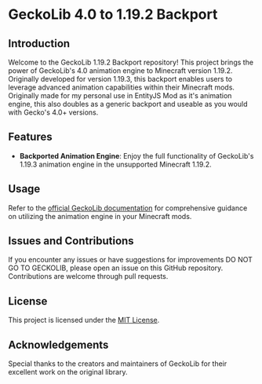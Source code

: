 # GeckoLib 4.0 to 1.19.2 Backport

## Introduction
Welcome to the GeckoLib 1.19.2 Backport repository! This project brings the power of GeckoLib's 4.0 animation engine to Minecraft version 1.19.2. Originally developed for version 1.19.3, this backport enables users to leverage advanced animation capabilities within their Minecraft mods. Originally made for my personal use in EntityJS Mod as it's animation engine, this also doubles as a generic backport and useable as you would with Gecko's 4.0+ versions.


## Features
- **Backported Animation Engine**: Enjoy the full functionality of GeckoLib's 1.19.3 animation engine in the unsupported Minecraft 1.19.2.

## Usage
Refer to the [official GeckoLib documentation](https://github.com/bernie-g/geckolib/wiki) for comprehensive guidance on utilizing the animation engine in your Minecraft mods.


## Issues and Contributions
If you encounter any issues or have suggestions for improvements DO NOT GO TO GECKOLIB, please open an issue on this GitHub repository. Contributions are welcome through pull requests.

## License
This project is licensed under the [MIT License](link-to-license).

## Acknowledgements
Special thanks to the creators and maintainers of GeckoLib for their excellent work on the original library.

